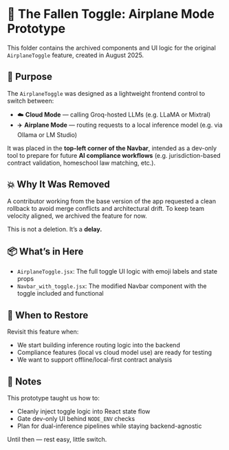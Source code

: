 # 🛬 The Fallen Toggle: Airplane Mode Prototype

This folder contains the archived components and UI logic for the original `AirplaneToggle` feature, created in August 2025.

## 🔧 Purpose

The `AirplaneToggle` was designed as a lightweight frontend control to switch between:

- ☁️ **Cloud Mode** — calling Groq-hosted LLMs (e.g. LLaMA or Mixtral)
- ✈️ **Airplane Mode** — routing requests to a local inference model (e.g. via Ollama or LM Studio)

It was placed in the **top-left corner of the Navbar**, intended as a dev-only tool to prepare for future **AI compliance workflows** (e.g. jurisdiction-based contract validation, homeschool law matching, etc.).

## 💥 Why It Was Removed

A contributor working from the base version of the app requested a clean rollback to avoid merge conflicts and architectural drift. To keep team velocity aligned, we archived the feature for now.

This is not a deletion. It’s a **delay.**

## 📦 What’s in Here

- `AirplaneToggle.jsx`: The full toggle UI logic with emoji labels and state props
- `Navbar_with_toggle.jsx`: The modified Navbar component with the toggle included and functional

## 🧭 When to Restore

Revisit this feature when:

- We start building inference routing logic into the backend
- Compliance features (local vs cloud model use) are ready for testing
- We want to support offline/local-first contract analysis

## 👻 Notes

This prototype taught us how to:
- Cleanly inject toggle logic into React state flow
- Gate dev-only UI behind `NODE_ENV` checks
- Plan for dual-inference pipelines while staying backend-agnostic

Until then — rest easy, little switch.

